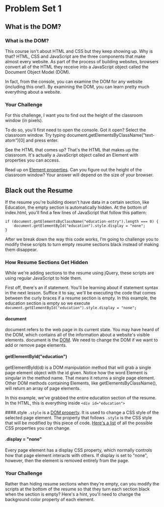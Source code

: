 # Problem Set 1
## What is the DOM?
### What is the DOM?
This course isn't about HTML and CSS but they keep showing up. Why is that? HTML, CSS and JavaScript are the three components that make almost every website. As part of the process of building websites, browsers convert all of the HTML they receive into a JavaScript object called the Document Object Model (DOM).  

In fact, from the console, you can examine the DOM for any website (including this one!). By examining the DOM, you can learn pretty much everything about a website.  

### Your Challenge
For this challenge, I want you to find out the height of the classroom window (in pixels).    

To do so, you'll first need to open the console. Got it open? Select the classroom window. Try typing document.getElementsByClassName("text-atom")[0] and press enter.  

See the HTML that comes up? That's the HTML that makes up the classroom. It's actually a JavaScript object called an Element with properties you can access.  

Read up on [Element properties](https://developer.mozilla.org/en-US/docs/Web/API/Element). Can you figure out the height of the classroom window? Your answer will depend on the size of your browser.

## Black out the Resume
If the resume you're building doesn't have data in a certain section, like Education, the empty section is automatically hidden. At the bottom of index.html, you'll find a few lines of JavaScript that follow this pattern:

```
if (document.getElementsByClassName("education-entry").length === 0) {
    document.getElementById("education").style.display = "none";
}
```

After we break down the way this code works, I'm going to challenge you to modify these scripts to turn empty resume sections black instead of making them disappear.

### How Resume Sections Get Hidden
While we're adding sections to the resume using jQuery, these scripts are using regular JavaScript to hide them.  

First off, there's an if statement. You'll be learning about if statement syntax in the next lesson. Suffice it to say, we'll be executing the code that comes between the curly braces if a resume section is empty. In this example, the education section is empty so we execute ```document.getElementById("education").style.display = "none";```

#### document
document refers to the web page in its current state. You may have heard of the DOM, which contains all of the information about a website's visible elements. document is the [DOM](https://developer.mozilla.org/en-US/docs/Web/API/Document_Object_Model). We need to change the DOM if we want to add or remove page elements.

#### getElementById("education")
getElementById(id) is a DOM manipulation method that will grab a single page element object with the id given. Notice how the word Element is singular in the method name. That means it returns a single page element. Other DOM methods containing Elements, like getElementsByClassName(), will return an array of page elements.  

In this example, we've grabbed the entire education section of the resume. In the HTML, this is everything inside ```<div id="education">```

####.style
```.style``` is a [DOM property](https://developer.mozilla.org/en-US/docs/Web/API/HTMLElement.style). It is used to change a CSS style of the selected page element. The property that follows ```.style``` is the CSS style that will be modified by this piece of code. [Here's a list](https://developer.mozilla.org/en-US/docs/Web/CSS/CSS_Properties_Reference) of all the possible CSS properties you can change.

#### .display = "none"
Every page element has a display CSS property, which normally controls how that page element interacts with others. If display is set to "none", however, then the element is removed entirely from the page.

### Your Challenge
Rather than hiding resume sections when they're empty, can you modify the scripts at the bottom of the resume so that they turn each section black when the section is empty? Here's a hint, you'll need to change the background color property of each element.